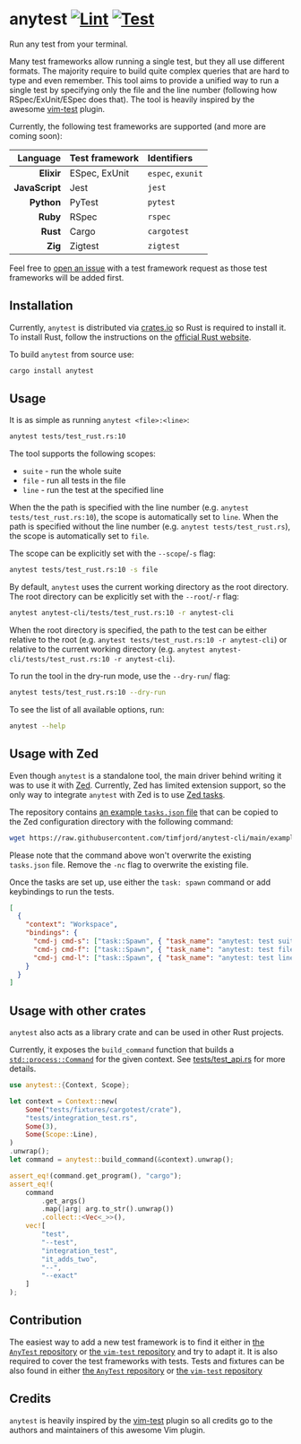 # anytest [![Lint](https://github.com/timfjord/anytest-cli/actions/workflows/lint.yml/badge.svg)](https://github.com/timfjord/anytest-cli/actions/workflows/lint.yml) [![Test](https://github.com/timfjord/anytest-cli/actions/workflows/test.yml/badge.svg)](https://github.com/timfjord/anytest-cli/actions/workflows/test.yml)

<!-- markdownlint-enable -->

Run any test from your terminal.

Many test frameworks allow running a single test, but they all use different formats. The majority require to build quite complex queries that are hard to type and even remember. This tool aims to provide a unified way to run a single test by specifying only the file and the line number (following how RSpec/ExUnit/ESpec does that).
The tool is heavily inspired by the awesome [vim-test](https://github.com/vim-test/vim-test) plugin.

Currently, the following test frameworks are supported (and more are coming soon):

|       Language | Test framework | Identifiers       |
| -------------: | :------------- | :---------------- |
|     **Elixir** | ESpec, ExUnit  | `espec`, `exunit` |
| **JavaScript** | Jest           | `jest`            |
|     **Python** | PyTest         | `pytest`          |
|       **Ruby** | RSpec          | `rspec`           |
|       **Rust** | Cargo          | `cargotest`       |
|        **Zig** | Zigtest        | `zigtest`         |

Feel free to [open an issue](https://github.com/timfjord/anytest-cli/issues/new) with a test framework request as those test frameworks will be added first.

## Installation

Currently, `anytest` is distributed via [crates.io](https://crates.io/crates/anytest) so Rust is required to install it.
To install Rust, follow the instructions on the [official Rust website](https://www.rust-lang.org/tools/install).

To build `anytest` from source use:

```sh
cargo install anytest
```

## Usage

It is as simple as running `anytest <file>:<line>`:

```sh
anytest tests/test_rust.rs:10
```

The tool supports the following scopes:

- `suite` - run the whole suite
- `file` - run all tests in the file
- `line` - run the test at the specified line

When the the path is specified with the line number (e.g. `anytest tests/test_rust.rs:10`), the scope is automatically set to `line`.
When the path is specified without the line number (e.g. `anytest tests/test_rust.rs`), the scope is automatically set to `file`.

The scope can be explicitly set with the `--scope`/`-s` flag:

```sh
anytest tests/test_rust.rs:10 -s file
```

By default, `anytest` uses the current working directory as the root directory. The root directory can be explicitly set with the `--root`/`-r` flag:

```sh
anytest anytest-cli/tests/test_rust.rs:10 -r anytest-cli
```

When the root directory is specified, the path to the test can be either relative to the root (e.g. `anytest tests/test_rust.rs:10 -r anytest-cli`) or relative to the current working directory (e.g. `anytest anytest-cli/tests/test_rust.rs:10 -r anytest-cli`).

To run the tool in the dry-run mode, use the `--dry-run`/ flag:

```sh
anytest tests/test_rust.rs:10 --dry-run
```

To see the list of all available options, run:

```sh
anytest --help
```

## Usage with Zed

Even though `anytest` is a standalone tool, the main driver behind writing it was to use it with [Zed](https://zed.dev).
Currently, Zed has limited extension support, so the only way to integrate `anytest` with Zed is to use [Zed tasks](https://zed.dev/docs/tasks).

The repository contains [an example `tasks.json` file](https://github.com/timfjord/anytest-cli/blob/main/examples/tasks.json) that can be copied to the Zed configuration directory with the following command:

```sh
wget https://raw.githubusercontent.com/timfjord/anytest-cli/main/examples/tasks.json -O ~/.config/zed/tasks.json -nc
```

Please note that the command above won't overwrite the existing `tasks.json` file. Remove the `-nc` flag to overwrite the existing file.

Once the tasks are set up, use either the `task: spawn` command or add keybindings to run the tests.

```json
[
  {
    "context": "Workspace",
    "bindings": {
      "cmd-j cmd-s": ["task::Spawn", { "task_name": "anytest: test suite" }],
      "cmd-j cmd-f": ["task::Spawn", { "task_name": "anytest: test file" }],
      "cmd-j cmd-l": ["task::Spawn", { "task_name": "anytest: test line" }]
    }
  }
]
```

## Usage with other crates

`anytest` also acts as a library crate and can be used in other Rust projects.

Currently, it exposes the `build_command` function that builds a [`std::process::Command`](https://doc.rust-lang.org/std/process/struct.Command.html) for the given context. See [tests/test_api.rs](https://github.com/timfjord/anytest-cli/blob/main/tests/test_api.rs) for more details.

```rust
use anytest::{Context, Scope};

let context = Context::new(
    Some("tests/fixtures/cargotest/crate"),
    "tests/integration_test.rs",
    Some(3),
    Some(Scope::Line),
)
.unwrap();
let command = anytest::build_command(&context).unwrap();

assert_eq!(command.get_program(), "cargo");
assert_eq!(
    command
        .get_args()
        .map(|arg| arg.to_str().unwrap())
        .collect::<Vec<_>>(),
    vec![
        "test",
        "--test",
        "integration_test",
        "it_adds_two",
        "--",
        "--exact"
    ]
);
```

## Contribution

The easiest way to add a new test framework is to find it either in [the `AnyTest` repository](https://github.com/timfjord/AnyTest/tree/main/plugin/test_frameworks) or [the `vim-test` repository](https://github.com/vim-test/vim-test/tree/master/autoload/test) and try to adapt it.
It is also required to cover the test frameworks with tests. Tests and fixtures can be also found in either [the `AnyTest` repository](https://github.com/timfjord/AnyTest/tree/main/tests/test_frameworks) or [the `vim-test` repository](https://github.com/vim-test/vim-test/tree/master/spec)

## Credits

`anytest` is heavily inspired by the [vim-test](https://github.com/vim-test/vim-test) plugin so all credits go to the authors and maintainers of this awesome Vim plugin.
